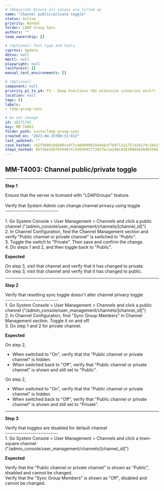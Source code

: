```yaml
---
# (Required) Ensure all values are filled up
name: "Channel public/private toggle"
status: Active
priority: Normal
folder: LDAP Group Sync
authors: ""
team_ownership: []

# (Optional) Test type and tools
cypress: Update
detox: null
mmctl: null
playwright: null
rainforest: []
manual_test_environments: []

# (Optional)
component: null
priority_p1_to_p4: P3 - Deep Functions (Do extensive scenarios work?)
location: null
tags: []
labels: 
- ldap-group-sync

# Do not change
id: 10171742
key: MM-T4003
folder_path: suite/ldap-group-sync
created_on: "2021-04-15T00:31:01Z"
last_updated: ""
case_hashed: c62f5686166b89ce4f1c484b09019a9e8af76d711a1727a26a74c1b815ffcdb8ab30ce0c3ea94f692040d7f00d25dfbc
steps_hashed: 8bf3be3d9f876463fc5d9389177382fbc2a248c8363996d5504035661fb71ab26ecb79fbc3f2e43f87be26ba09734342
---
```


## MM-T4003: Channel public/private toggle

---

**Step 1**

Ensure that the server is licensed with "LDAPGroups" feature.\
\
Verify that System Admin can change channel privacy using toggle\
\---------------------------\
\
1\. Go System Console > User Management > Channels and click a public channel ("/admin\_console/user\_management/channels/\[channel\_id]")\
2\. In Channel Configuration, find the Channel Management section and verify "Public channel or private channel" is switched to "Public".\
3\. Toggle the switch to "Private". Then save and confirm the change.\
4\. Do steps 1 and 2, and then toggle back to "Public".

**Expected**

On step 3, visit that channel and verify that it has changed to private.\
On step 3, visit that channel and verify that it has changed to public.

---

**Step 2**

Verify that resetting sync toggle doesn't alter channel privacy toggle\
\---------------------------\
1\. Go System Console > User Management > Channels and click a public channel ("/admin\_console/user\_management/channels/\[channel\_id]")\
2\. In Channel Configuration, find "Sync Group Members" in Channel Management section. Toggle it on and off.\
3\. Do step 1 and 2 for private channel.

**Expected**

On step 2,

- When switched to "On", verify that the "Public channel or private channel" is hidden.
- When switched back to "Off", verify that "Public channel or private channel" is shown and still set to "Public".

On step 2,

- When switched to "On", verify that the "Public channel or private channel" is hidden.
- When switched back to "Off", verify that "Public channel or private channel" is shown and still set to "Private".

---

**Step 3**

Verify that toggles are disabled for default channel\
\---------------------------\
1\. Go System Console > User Management > Channels and click a town-square channel ("/admin\_console/user\_management/channels/\[channel\_id]")

**Expected**

Verify that the "Public channel or private channel" is shown as "Public", disabled and cannot be changed.\
Verify that the "Sync Group Members" is shown as "Off", disabled and cannot be changed.
